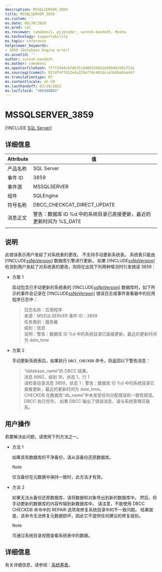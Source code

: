 ```yaml
---
description: MSSQLSERVER_3859
title: MSSQLSERVER_3859
ms.custom: ''
ms.date: 08/20/2020
ms.prod: sql
ms.reviewer: ramakoni1, pijocoder, suresh-kandoth, Masha
ms.technology: supportability
ms.topic: reference
helpviewer_keywords:
- 3859 (Database Engine error)
ms.assetid: ''
author: suresh-kandoth
ms.author: ramakoni
ms.openlocfilehash: 7fff2944c0fdb3fc6d80326841b9950d3591f12e
ms.sourcegitcommit: 917df4ffd22e4a229af7dc481dcce3ebba0aa4d7
ms.translationtype: HT
ms.contentlocale: zh-CN
ms.lasthandoff: 02/10/2021
ms.locfileid: "100348802"
---
```

# <a name="mssqlserver_3859"></a>MSSQLSERVER_3859
 [!INCLUDE [SQL Server](../../includes/applies-to-version/sqlserver.md)]

## <a name="details"></a>详细信息

|Attribute|值|
|---|---|
|产品名称|SQL Server|
|事件 ID|3859|
|事件源|MSSQLSERVER|
|组件|SQLEngine|
|符号名称|DBCC_CHECKCAT_DIRECT_UPDATE|
|消息正文|警告：数据库 ID \%d 中的系统目录已直接更新，最近的更新时间为 %S_DATE|
||

## <a name="explanation"></a>说明

此错误表示用户发起了对系统表的更改。 不支持手动更新系统表。 系统表只能由 [!INCLUDE[ssNoVersion](../../includes/ssnoversion-md.md)] 数据库引擎进行更新。 如果 [!INCLUDE[ssNoVersion](../../includes/ssnoversion-md.md)] 检测到用户发起了对系统表的更改，则将在出现下列两种情况时引发错误 3859：

- 方案 1

    启动包含已手动更新的系统表的 [!INCLUDE[ssNoVersion](../../includes/ssnoversion-md.md)] 数据库时，如下所示的事件会记录在 [!INCLUDE[ssNoVersion](../../includes/ssnoversion-md.md)] 错误日志或事件查看器中的应用程序日志中：

    > 日志名称：应用程序  
    来源：MSSQLSERVER 事件 ID：3859  
    任务类别：服务器  
    级别：信息  
    说明：警告：数据库 ID \%d 中的系统目录已直接更新，最近的更新时间为 date_time  

- 方案 2  

    手动更新系统表后，如果执行 `DBCC_CHECKDB` 命令，将返回以下警告消息：

    > “database_name”的 DBCC 结果。  
    消息 8992，级别 16，状态 1，行 1  
    请检查目录消息 3859，状态 1：警告：数据库 ID \%d 中的系统目录已直接更新，最近的更新时间为 date_time。  
    CHECKDB 在数据库“db_name”中未发现任何分配错误和一致性错误。  
    DBCC 执行完毕。 如果 DBCC 输出了错误消息，请与系统管理员联系。

## <a name="user-action"></a>用户操作

若要解决此问题，请使用下列方法之一。

- 方法 1

    如果具有数据库的干净备份，请从该备份还原数据库。  
    > [!NOTE]
    > 仅当备份在元数据中保持一致时，此方法才有效。  

- 方法 2  

    如果无法从备份还原数据库，请将数据和对象导出到新的数据库中。 然后，将手动更新的数据库的内容传输到新数据库中。 请注意，不能使用 DBCC CHECKDB 命令中的 REPAIR 选项来修复系统目录中的不一致问题。 结果就是，该命令无法修复元数据损坏，因此它不提供任何建议的修复级别。

    > [!NOTE]
    > 可通过系统目录视图查看系统表中的数据。

## <a name="more-information"></a>详细信息

有关详细信息，请参阅：[系统基表](../system-tables/system-base-tables.md)。